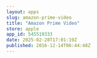 ```yaml
---
layout: apps
slug: amazon-prime-video
title: "Amazon Prime Video"
store: apple
app_id: 545519333
date: 2025-02-28T17:01:19Z
published: 2016-12-14T06:44:48Z
---
```

